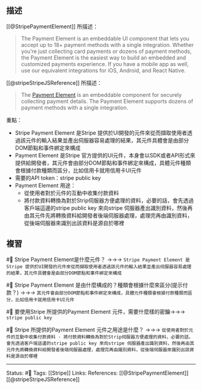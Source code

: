 
## 描述
[[@StripePaymentElement]] 所描述：
> The Payment Element is an embeddable UI component that lets you accept up to 18+ payment methods with a single integration. Whether you’re just collecting card payments or dozens of payment methods, the Payment Element is the easiest way to build an embedded and customized payments experience. If you have a mobile app as well, use our equivalent integrations for iOS, Android, and React Native.

[[@stripeStripeJSReference]] 所描述：
> The [Payment Element](https://stripe.com/docs/payments/payment-element) is an embeddable component for securely collecting payment details. The Payment Element supports dozens of payment methods with a single integration.

重點：
- Stripe Payment Element 是Stripe 提供於UI開發的元件來從而擷取使用者透過該元件的輸入結果並產出伺服器容易處理的結果，其元件具體會是由部分DOM節點和事件綁定來構成
- Payment Element 是Stripe 官方提供的UI元件，本身會以SDK或者API形式來提供給開發者，其元件會由部分DOM節點和事件綁定來構成，具體元件種類會根據付款種類而區分，比如信用卡就用信用卡UI元件
- 需要的API token：stripe public key
- Payment Element 用途：
	- 從使用者對於元件的互動中收集付款資料
	- 將付款資料轉換為對於Strip伺服器方便處理的資料，必要的話，會先透過客戶端這邊的stripe public key 來向stripe 伺服器產出識別資料，然後再由其元件先將轉換資料給開發者後端伺服器處理，處理完再由識別資料，從後端伺服器來識別出該資料是源自於哪裡

## 複習

#🧠 Stripe Payment Element是什麼元件？ ->->-> `Stripe Payment Element 是Stripe 提供於UI開發的元件來從而擷取使用者透過該元件的輸入結果並產出伺服器容易處理的結果，其元件具體會是由部分DOM節點和事件綁定來構成`
<!--SR:!2022-07-16,9,250-->

#🧠  Stripe Payment Element 是由什麼構成的？種類會根據什麼來區分(提示付款？) ->->-> `其元件會由部分DOM節點和事件綁定來構成，具體元件種類會根據付款種類而區分，比如信用卡就用信用卡UI元件`
<!--SR:!2022-08-04,20,250-->

#🧠 要使用Stripe 所提供的Payment Element 元件，需要什麼樣的密鑰->->-> `stripe public key`
<!--SR:!2022-07-17,10,250-->

#🧠 Stripe 所提供的Payment Element 元件之用途是什麼？ ->->-> `從使用者對於元件的互動中收集付款資料 - 將付款資料轉換為對於Strip伺服器方便處理的資料，必要的話，會先透過客戶端這邊的stripe public key 來向stripe 伺服器產出識別資料，然後再由其元件先將轉換資料給開發者後端伺服器處理，處理完再由識別資料，從後端伺服器來識別出該資料是源自於哪裡`
<!--SR:!2022-07-17,10,250-->


---
Status: #🌱 
Tags:
[[Stripe]]
Links:
References:
[[@StripePaymentElement]]
[[@stripeStripeJSReference]]